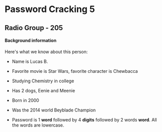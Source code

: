 # Password Cracking 5

## Radio Group - **205**

#### Background information
Here's what we know about this person:

- Name is Lucas B.

- Favorite movie is Star Wars, favorite character is Chewbacca

- Studying Chemistry in college

- Has 2 dogs, Eenie and Meenie

- Born in 2000

- Was the 2014 world Beyblade Champion

- Password is 1 **word** followed by 4 **digits** followed by 2 words **word**. All the words are lowercase.


